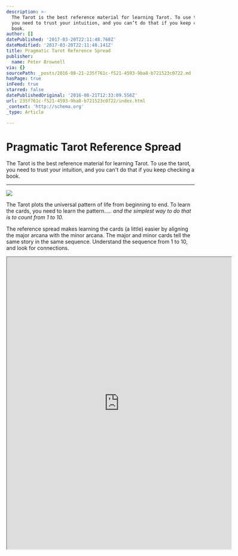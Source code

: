 ```yaml
---
description: >-
  The Tarot is the best reference material for learning Tarot. To use the tarot,
  you need to trust your intuition, and you can’t do that if you keep checking a
  book.
author: []
datePublished: '2017-03-20T22:11:48.768Z'
dateModified: '2017-03-20T22:11:48.141Z'
title: Pragmatic Tarot Reference Spread
publisher:
  name: Peter Brownell
via: {}
sourcePath: _posts/2016-08-21-235f761c-f521-4593-9ba8-b721523c0722.md
hasPage: true
inFeed: true
starred: false
datePublishedOriginal: '2016-08-21T12:33:09.556Z'
url: 235f761c-f521-4593-9ba8-b721523c0722/index.html
_context: 'http://schema.org'
_type: Article

---
```

# Pragmatic Tarot Reference Spread

The Tarot is the best reference material for learning Tarot. To use the tarot, you need to trust your intuition, and you can't do that if you keep checking a book.

---

![](https://the-grid-user-content.s3-us-west-2.amazonaws.com/7968a510-1a8b-499e-a41a-1c8b241c5d9a.png)

The Tarot plots the universal pattern of life from beginning to end. To learn the cards, you need to learn the pattern..... _and the simplest way to do that is to count from 1 to 10\._

The reference spread makes learning the cards (a little) easier by aligning the major arcana with the minor arcana. The major and minor cards tell the same story in the same sequence. Understand the sequence from 1 to 10, and look for connections.

<iframe src="https://drive.google.com/viewerng/viewer?url=https%3A//dl.dropboxusercontent.com/u/3457008/pragmatic-tarot-web/tarot_base10_reference_spread.pdf&amp;embedded=true" width="600" height="780" style=""></iframe>